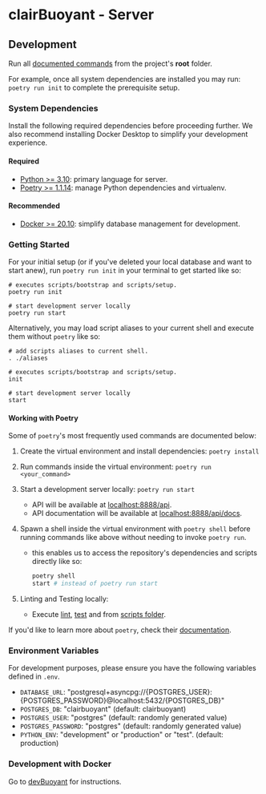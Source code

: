 # clairBuoyant - Server

## Development

Run all [documented commands](../scripts/README.md) from the project's **root** folder.

For example, once all system dependencies are installed you may run:
`poetry run init` to complete the prerequisite setup.

### System Dependencies

Install the following required dependencies before proceeding further. We also recommend installing Docker Desktop to simplify your development experience.

#### Required

- [Python >= 3.10](https://www.python.org/downloads/release/python-3106): primary language for server.
- [Poetry >= 1.1.14](https://github.com/python-poetry/poetry): manage Python dependencies and virtualenv.

#### Recommended

- [Docker >= 20.10](https://docs.docker.com/get-docker): simplify database management for development.

### Getting Started

For your initial setup (or if you've deleted your local database and want to start anew), run `poetry run init` in your terminal to get started like so:

```shell
# executes scripts/bootstrap and scripts/setup.
poetry run init

# start development server locally
poetry run start
```

Alternatively, you may load script aliases to your current shell and execute them without `poetry` like so:

```shell
# add scripts aliases to current shell.
. ./aliases

# executes scripts/bootstrap and scripts/setup.
init

# start development server locally
start
```

#### Working with Poetry

Some of `poetry`'s most frequently used commands are documented below:

1. Create the virtual environment and install dependencies: `poetry install`

2. Run commands inside the virtual environment: `poetry run <your_command>`

3. Start a development server locally: `poetry run start`

   - API will be available at [localhost:8888/api](http://localhost:8888/api).
   - API documentation will be available at [localhost:8888/api/docs](http://localhost:8888/api/docs).

4. Spawn a shell inside the virtual environment with `poetry shell` before running commands like above without needing to invoke `poetry run`.

   - this enables us to access the repository's dependencies and scripts directly like so:

     ```bash
     poetry shell
     start # instead of poetry run start
     ```

5. Linting and Testing locally:
   - Execute [lint](../scripts/lint), [test](../scripts/test) and from [scripts folder](../scripts/README.md).

If you'd like to learn more about `poetry`, check their [documentation](https://python-poetry.org/docs/).

### Environment Variables

For development purposes, please ensure you have the following variables defined in `.env`.

- `DATABASE_URL`: "postgresql+asyncpg://{POSTGRES_USER}:{POSTGRES_PASSWORD}@localhost:5432/{POSTGRES_DB}"
- `POSTGRES_DB`: "clairbuoyant" (default: clairbuoyant)
- `POSTGRES_USER`: "postgres" (default: randomly generated value)
- `POSTGRES_PASSWORD`: "postgres" (default: randomly generated value)
- `PYTHON_ENV`: "development" or "production" or "test". (default: production)

### Development with Docker

Go to [devBuoyant](https://github.com/clairBuoyant/devBuoyant) for instructions.
